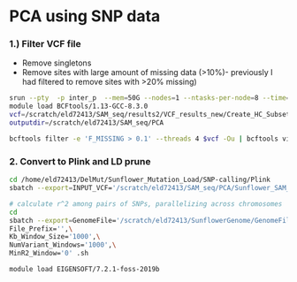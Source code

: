 # PCA using SNP data


### 1.) Filter VCF file
- Remove singletons
- Remove sites with large amount of missing data (>10%)- previously I had filtered to remove sites with >20% missing)

```bash
srun --pty  -p inter_p  --mem=50G --nodes=1 --ntasks-per-node=8 --time=6:00:00 --job-name=qlogin /bin/bash -l
module load BCFtools/1.13-GCC-8.3.0
vcf=/scratch/eld72413/SAM_seq/results2/VCF_results_new/Create_HC_Subset/New2/VarFilter_All/Sunflower_SAM_SNP_Calling_BIALLELIC_norm.vcf.gz
outputdir=/scratch/eld72413/SAM_seq/PCA

bcftools filter -e 'F_MISSING > 0.1' --threads 4 $vcf -Ou | bcftools view --min-ac 2[:minor] > ${outputdir}/Sunflower_SAM_SNP_Calling_PCAfilter.vcf

```

### 2. Convert to Plink and LD prune
```bash
cd /home/eld72413/DelMut/Sunflower_Mutation_Load/SNP-calling/Plink
sbatch --export=INPUT_VCF='/scratch/eld72413/SAM_seq/PCA/Sunflower_SAM_SNP_Calling_PCAfilter.vcf',OUT_PREFIX='/scratch/eld72413/SAM_seq/PCA/Sunflower_SAM_SNP_Calling_PCAfilter' VCF_convert.sh # Submitted batch job 7977411

# calculate r^2 among pairs of SNPs, parallelizing across chromosomes
cd 
sbatch --export=GenomeFile='/scratch/eld72413/SunflowerGenome/GenomeFile.txt',\
File_Prefix='',\
Kb_Window_Size='1000',\
NumVariant_Windows='1000',\
MinR2_Window='0' .sh

```


```bash
module load EIGENSOFT/7.2.1-foss-2019b
```